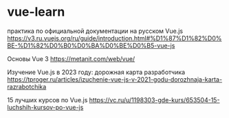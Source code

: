 # vue-learn
практика по официальной документации на русском
Vue.js 
https://v3.ru.vuejs.org/ru/guide/introduction.html#%D1%87%D1%82%D0%BE-%D1%82%D0%B0%D0%BA%D0%BE%D0%B5-vue-js

Основы Vue 3 https://metanit.com/web/vue/

Изучение Vue.js в 2023 году: дорожная карта разработчика
https://tproger.ru/articles/izuchenie-vue-js-v-2021-godu-dorozhnaja-karta-razrabotchika

15 лучших курсов по Vue.js
https://vc.ru/u/1198303-gde-kurs/653504-15-luchshih-kursov-po-vue-js


